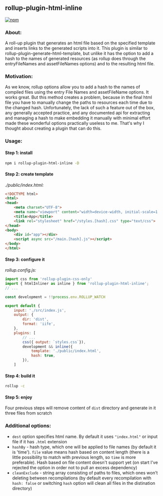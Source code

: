 ## rollup-plugin-html-inline

[![npm](https://img.shields.io/npm/v/rollup-plugin-html-inline)](https://www.npmjs.com/package/rollup-plugin-html-inline)

### About:

A roll-up plugin that generates an html file based on the specified template and inserts links to the generated scripts into it. This plugin is similar to rollup-plugin-generate-html-template, but unlike it has the option to add a hash to the names of generated resources (as rollup does through the entryFileNames and assetFileNames options) and to the resulting html file.

### Motivation: 

As we know, rollup options allow you to add a hash to the names of compiled files using the entry File Names and assetFileName options. It works great. But this method creates a problem, because in the final html file you have to manually change the paths to resources each time due to the changed hash. Unfortunately, the lack of such a feature out of the box, any generally accepted practice, and any documented api for extracting and managing a hash to make embedding it manually with minimal effort made these wonderful options practically useless to me. That's why I thought about creating a plugin that can do this.

### Usage: 

#### Step  1: install

```sh
npm i rollup-plugin-html-inline -D
```

#### Step 2: create template

*./public/index.html:*

```html
<!DOCTYPE html>
<html>
<head>
    <meta charset="UTF-8">
    <meta name="viewport" content="width=device-width, initial-scale=1.0">
    <title>App</title>
    <link rel="stylesheet" href="/styles.[hash].css" type="text/css">
</head>
<body>
    <div id="app"></div>
    <script async src="/main.[hash].js"></script>
</body>
</html>
```


#### Step 3: configure it

*rollup.config.js:*

```js
import css from 'rollup-plugin-css-only'
import { htmlInliner as inline } from 'rollup-plugin-html-inline';
// ...

const development = !!process.env.ROLLUP_WATCH

export default {
    input: './src/index.js',
    output: {
        dir: 'dist',
        format: 'iife',
    },
    plugins: [
        // ...
        css({ output: `styles.css`}),
        development && inline({
            template: './public/index.html',
            hash: true,
        }),        
    ]
```

#### Step 4: build it

```sh
rollup -c
```

#### Step 5: enjoy

Four previous steps will remove content of `dist` directory and generate in it three files from scratch



### Additional options: 

- `dest` option specifies html name. By default it uses `"index.html"` or input file if it has `.html` extension
- `hashBy` - hash type, which one will be applied to file names (by default it is 'time'). `file` value means hash based on content length (there is a little possibility to match with previous length, so `time` is more preferable).  Hash based on file content doesn't support yet (on start I've rejected the option in order not to pull an excess dependency)
- `cleanExclude` - string array consisting of paths to files, which ones won't deleting between recompilations (by default every recompilation with `hash: false` or switching `hash` option will clean all files in the distination directory)